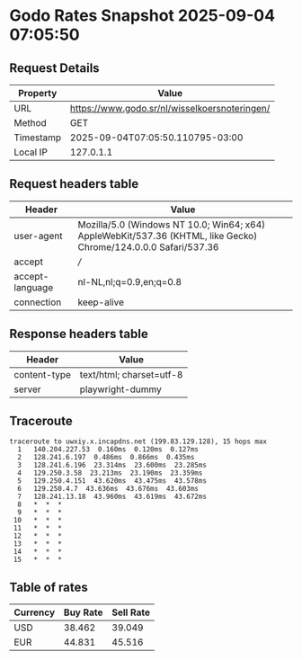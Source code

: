 # Godo Rates Snapshot 2025-09-04 07:05:50
## Request Details

| Property | Value |
|----------|-------|
| URL | https://www.godo.sr/nl/wisselkoersnoteringen/ |
| Method | GET |
| Timestamp | 2025-09-04T07:05:50.110795-03:00 |
| Local IP | 127.0.1.1 |
    
## Request headers table

| Header | Value |
|--------|-------|
| user-agent | Mozilla/5.0 (Windows NT 10.0; Win64; x64) AppleWebKit/537.36 (KHTML, like Gecko) Chrome/124.0.0.0 Safari/537.36 |
| accept | */* |
| accept-language | nl-NL,nl;q=0.9,en;q=0.8 |
| connection | keep-alive |

    
## Response headers table
| Header | Value |
|--------|-------|
| content-type | text/html; charset=utf-8 |
| server | playwright-dummy |

## Traceroute 

```
traceroute to uwxiy.x.incapdns.net (199.83.129.128), 15 hops max
  1   140.204.227.53  0.160ms  0.120ms  0.127ms 
  2   128.241.6.197  0.486ms  0.866ms  0.435ms 
  3   128.241.6.196  23.314ms  23.600ms  23.285ms 
  4   129.250.3.58  23.213ms  23.190ms  23.359ms 
  5   129.250.4.151  43.620ms  43.475ms  43.578ms 
  6   129.250.4.7  43.636ms  43.676ms  43.603ms 
  7   128.241.13.18  43.960ms  43.619ms  43.672ms 
  8   *  *  * 
  9   *  *  * 
 10   *  *  * 
 11   *  *  * 
 12   *  *  * 
 13   *  *  * 
 14   *  *  * 
 15   *  *  * 

```


## Table of rates

| Currency | Buy Rate | Sell Rate |
|----------|----------|-----------|
| USD | 38.462 | 39.049 |
| EUR | 44.831 | 45.516 |
